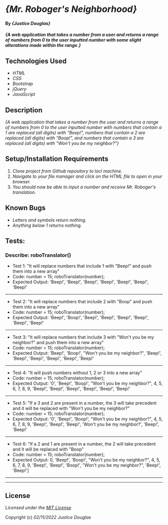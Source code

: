 # _{Mr. Roboger's Neighborhood}_

#### By _**{Justice Douglas}**_

#### _{A web application that takes a number from a user and returns a range of numbers from 0 to the user inputted number with some slight alterations made within the range.}_

## Technologies Used

* _HTML_
* _CSS_
* _Bootstrap_
* _jQuery_
* _JavaScript_

## Description

_{A web application that takes a number from the user and returns a range of numbers from 0 to the user inputted number with numbers that contain a 1 are replaced (all digits) with "Beep!", numbers that contain a 2 are replaced (all digits) with "Boop!", and numbers that contain a 3 are replaced (all digits) with "Won't you be my neighbor?"}_

## Setup/Installation Requirements

1. _Clone project from Github repository to locl machine._
2. _Navigate to your file manager and click on the HTML file to open in your browser._
3. _You should now be able to input a number and receive Mr. Roboger's translation._

## Known Bugs

* _Letters and symbols return nothing._
* _Anything below 1 returns nothing._

## Tests:

### Describe: roboTranslator()

* Test 1: "It will replace numbers that include 1 with "Beep!" and push them into a new array"
* Code: number = 15; roboTranslator(number);
* Expected Output: 'Beep!', 'Beep!', 'Beep!', 'Beep!', 'Beep!', 'Beep!', 'Beep!'

- - -

* Test 2: "It will replace numbers that include 2 with "Boop" and push them into a new array"
* Code: number = 15; roboTranslator(number);
* Expected Output: 'Beep!', 'Boop!', 'Beep!', 'Beep!', 'Beep!', 'Beep!', 'Beep!', 'Beep!'

- - -

* Test 3: "It will replace numbers that include 3 with "Won't you be my neighbor?" and push them into a new array"
* Code: number = 15; roboTranslator(number);
* Expected Output: 'Beep!', 'Boop!', "Won't you be my neighbor?", 'Beep!', 'Beep!', 'Beep!', 'Beep!', 'Beep!', 'Beep!'

- - -

* Test 4: "It will push numbers without 1, 2 or 3 into a new array"
* Code: number = 15; roboTranslator(number);
* Expected Output: '0', 'Beep!', 'Boop!', "Won't you be my neighbor?", 4, 5, 6, 7, 8, 9, 'Beep!', 'Beep!', 'Beep!', 'Beep!', 'Beep!', 'Beep!'

- - - 
* Test 5: "If a 3 and 2 are present in a number, the 3 will take precedent and it will be replaced with "Won't you be my neighbor?"
* Code: number = 15; roboTranslator(number);
* Expected Output: '0', 'Beep!', 'Boop!', "Won't you be my neighbor?", 4, 5, 6, 7, 8, 9, 'Beep!', 'Beep!', 'Beep!', 'Won't you be my neighbor?', 'Beep!', 'Beep!'

- - -

* Test 6: "If a 2 and 1 are present in a number, the 2 will take precedent and it will be replaced with "Boop"
* Code: number = 15; roboTranslator(number);
* Expected Output: 0, 'Beep!', 'Boop!', "Won't you be my neighbor?", 4, 5, 6, 7, 8, 9, 'Beep!', 'Beep!', 'Boop!', "Won't you be my neighbor?", 'Beep!', 'Beep!']

- - -
- - -

## License

_Licensed under the [MIT License](https://choosealicense.com/licenses/mit/)_

Copyright (c) _02/11/2022_ _Justice Douglas_